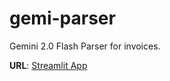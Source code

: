 # gemi-parser
Gemini 2.0 Flash Parser for invoices.

**URL**: [Streamlit App](https://gemi-parser.streamlit.app/)
